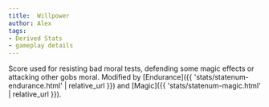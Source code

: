 ```yaml
---
title:  Willpower
author: Alex
tags:
- Derived Stats
- gameplay details
---                               
```






Score used for resisting bad moral tests, defending some magic effects or attacking other gobs moral. Modified by [Endurance]({{ 'stats/statenum-endurance.html' | relative_url }}) and [Magic]({{ 'stats/statenum-magic.html' | relative_url }}).


